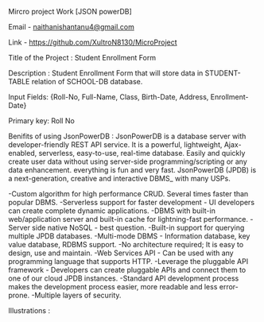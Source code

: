 Mircro project Work [JSON powerDB]

Email - naithanishantanu4@gmail.com

Link - https://github.com/XultroN8130/MicroProject

Title of the Project : Student Enrollment Form

Description : Student Enrollment Form that will store data in STUDENT-TABLE relation of SCHOOL-DB database. 

Input Fields: {Roll-No, Full-Name, Class, Birth-Date, Address, Enrollment-Date}

Primary key: Roll No

Benifits of using JsonPowerDB : JsonPowerDB is a database server with developer-friendly REST API service. It is a powerful, lightweight, Ajax-enabled, serverless, easy-to-use, real-time database. Easily and quickly create user data without using server-side programming/scripting or any data enhancement. everything is fun and very fast. JsonPowerDB (JPDB) is a next-generation, creative and interactive DBMS_ with many USPs.

-Custom algorithm for high performance CRUD. Several times faster than popular DBMS.
-Serverless support for faster development - UI developers can create complete dynamic applications.
-DBMS with built-in web/application server and built-in cache for lightning-fast performance.
-Server side native NoSQL - best question.
-Built-in support for querying multiple JPDB databases.
-Multi-mode DBMS - Information database, key value database, RDBMS support.
-No architecture required; It is easy to design, use and maintain.
-Web Services API - Can be used with any programming language that supports HTTP.
-Leverage the pluggable API framework - Developers can create pluggable APIs and connect them to one of our cloud JPDB instances.
-Standard API development process makes the development process easier, more readable and less error-prone.
-Multiple layers of security.

Illustrations : 






